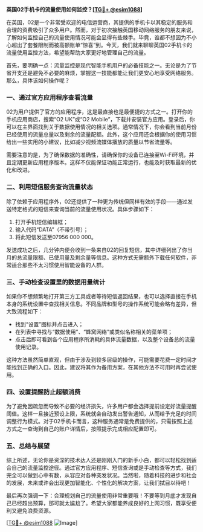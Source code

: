 **英国02手机卡的流量使用如何监控？[[TG💪+ @esim1088](https://t.me/s/esim1088)]**

在英国，02是一个非常受欢迎的电信运营商，其提供的手机卡以其稳定的服务和合理的资费吸引了众多用户。然而，对于初次接触英国移动网络服务的朋友来说，了解如何监控自己的流量使用情况可能会显得有些棘手。毕竟，谁都不想因为不小心超出了套餐限制而被高额账单“惊喜”到。今天，我们就来聊聊英国02手机卡的流量使用监控方法，希望能帮助大家更好地管理自己的流量。

首先，要明确一点：流量监控是现代智能手机用户的必备技能之一。无论是为了节省开支还是避免不必要的麻烦，掌握这一技能都能让我们更安心地享受网络服务。那么，具体该如何操作呢？

### 一、通过官方应用程序查看流量

02为用户提供了官方的应用程序，这是最直接也是最便捷的方式之一。打开你的手机应用商店，搜索“O2 UK”或“O2 Mobile”，下载并安装官方应用。登录后，你可以在主界面找到关于数据使用情况的相关选项。通常情况下，你会看到当前月份已经使用的流量总量以及剩余的流量配额。此外，这个应用还会根据你的使用习惯给出一些实用的小建议，比如减少视频流媒体播放的质量以节省流量等。

需要注意的是，为了确保数据的准确性，请确保你的设备已连接至Wi-Fi环境，并且定期更新应用程序版本。这样不仅能保证功能正常运行，也能及时获取最新的优化和改进。

### 二、利用短信服务查询流量状态

除了依赖于应用程序外，02还提供了一种更为传统但同样有效的手段——通过发送特定格式的短信来查询当前的流量使用状况。具体步骤如下：

1. 打开手机短信编辑框；
2. 输入代码“DATA”（不带引号）；
3. 将此短信发送至07956 000 000。

发送成功之后，几分钟内便会收到一条来自02的回复短信，其中详细列出了你当月的总流量限额、已使用量及剩余量等信息。这种方式无需额外下载任何软件，非常适合那些不太习惯使用智能设备的人群。

### 三、手动检查设置里的数据用量统计

如果你不想频繁地打开第三方工具或者等待短信返回结果，也可以选择直接在手机本身的系统设置中查找相关信息。不同品牌和型号的操作系统可能会略有差异，但大致流程如下：

- 找到“设置”图标并点击进入；
- 在列表中寻找与“数据使用”、“蜂窝网络”或类似名称相关的菜单项；
- 点击后即可看到各个应用程序所消耗的具体流量数据，以及整个设备总的流量使用记录。

这种方法虽然简单直观，但由于涉及到较多层级的操作，可能需要花费一定时间才能找到正确的入口。因此，建议将其作为备用方案，在其他方法不可用时再尝试使用。

### 四、设置提醒防止超额消费

为了避免因疏忽而导致不必要的经济损失，许多用户都会选择提前设定好流量提醒阈值。这样一旦接近预设上限，系统就会自动发出警告通知，从而给予充足的时间调整行为模式。对于02手机卡而言，这种服务通常是免费提供的，只需按照上述方式之一查询到自己的账户详情后，按照提示完成相应配置即可。

### 五、总结与展望

综上所述，无论你是资深的技术达人还是刚刚入门的新手小白，都可以轻松找到适合自己的流量监控途径。通过官方应用程序、短信查询或是手动检查等方式，我们完全可以做到心中有数，从容应对各种突发状况。当然啦，随着科技的进步和社会的发展，未来或许会出现更加智能化、个性化的解决方案，让我们拭目以待吧！

最后再次强调一下：合理规划自己的流量使用非常重要哦！不要等到月底才发现自己已经超出预算，那可就太尴尬了。希望大家都能养成良好的上网习惯，既享受便利又避免浪费资源。

[[TG💪+ @esim1088](https://t.me/s/esim1088) ![Image](https://i.postimg.cc/4NQfJmqS/Snipaste-2025-05-13-00-14-12.png)]